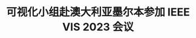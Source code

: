 ---
title: 可视化小组赴澳大利亚墨尔本参加 IEEE VIS 2023 会议
titleAlt:
description:  ECNU VIS lab went to Melbourne, Australia to attend the IEEE VIS 2023 conference.
descriptionAlt:
---